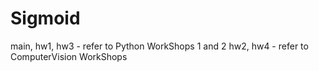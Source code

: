 # Sigmoid
main, hw1, hw3 - refer to Python WorkShops 1 and 2
hw2, hw4 - refer to ComputerVision WorkShops
